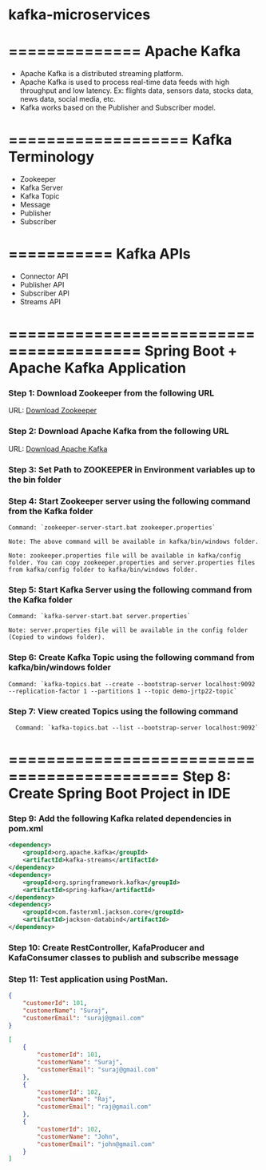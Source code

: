 # kafka-microservices
==============
Apache Kafka
==============

- Apache Kafka is a distributed streaming platform.
- Apache Kafka is used to process real-time data feeds with high throughput and low latency. Ex: flights data, sensors data, stocks data, news data, social media, etc.
- Kafka works based on the Publisher and Subscriber model.

===================
Kafka Terminology
===================
- Zookeeper
- Kafka Server
- Kafka Topic
- Message
- Publisher
- Subscriber

===========
Kafka APIs
===========
- Connector API
- Publisher API
- Subscriber API
- Streams API


========================================
Spring Boot + Apache Kafka Application
=======================================

### Step 1: Download Zookeeper from the following URL

   URL: [Download Zookeeper](http://mirrors.estointernet.in/apache/zookeeper/stable/)

### Step 2: Download Apache Kafka from the following URL

   URL: [Download Apache Kafka](http://mirrors.estointernet.in/apache/kafka/)

### Step 3: Set Path to ZOOKEEPER in Environment variables up to the bin folder

### Step 4: Start Zookeeper server using the following command from the Kafka folder

    Command: `zookeeper-server-start.bat zookeeper.properties`

    Note: The above command will be available in kafka/bin/windows folder.

    Note: zookeeper.properties file will be available in kafka/config folder. You can copy zookeeper.properties and server.properties files from kafka/config folder to kafka/bin/windows folder.

### Step 5: Start Kafka Server using the following command from the Kafka folder

    Command: `kafka-server-start.bat server.properties`

    Note: server.properties file will be available in the config folder (Copied to windows folder).

### Step 6: Create Kafka Topic using the following command from kafka/bin/windows folder

    Command: `kafka-topics.bat --create --bootstrap-server localhost:9092 --replication-factor 1 --partitions 1 --topic demo-jrtp22-topic`

### Step 7: View created Topics using the following command

      Command: `kafka-topics.bat --list --bootstrap-server localhost:9092`

============================================
Step 8: Create Spring Boot Project in IDE
============================================

### Step 9: Add the following Kafka related dependencies in pom.xml

```xml
<dependency>
    <groupId>org.apache.kafka</groupId>
    <artifactId>kafka-streams</artifactId>
</dependency>
<dependency>
    <groupId>org.springframework.kafka</groupId>
    <artifactId>spring-kafka</artifactId>
</dependency>
<dependency>
    <groupId>com.fasterxml.jackson.core</groupId>
    <artifactId>jackson-databind</artifactId>
</dependency>
```

### Step 10: Create RestController, KafaProducer and KafaConsumer classes to publish and subscribe message
### Step 11: Test application using PostMan.

```json
{
    "customerId": 101,
    "customerName": "Suraj",
    "customerEmail": "suraj@gmail.com"
}
```

```json
[
    {
        "customerId": 101,
        "customerName": "Suraj",
        "customerEmail": "suraj@gmail.com"
    },
    {
        "customerId": 102,
        "customerName": "Raj",
        "customerEmail": "raj@gmail.com"
    },
    {
        "customerId": 102,
        "customerName": "John",
        "customerEmail": "john@gmail.com"
    }
]
```



